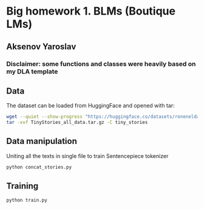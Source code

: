 # Big homework 1. BLMs (Boutique LMs)
## Aksenov Yaroslav

### Disclaimer: some functions and classes were heavily based on my DLA template

## Data
The dataset can be loaded from HuggingFace and opened with tar:
```bash
wget --quiet --show-progress "https://huggingface.co/datasets/roneneldan/TinyStories/resolve/main/TinyStories_all_data.tar.gz"
tar -xvf TinyStories_all_data.tar.gz -C tiny_stories
```

## Data manipulation
Uniting all the texts in single file to train Sentencepiece tokenizer
```python
python concat_stories.py
```

## Training
```python
python train.py
```
